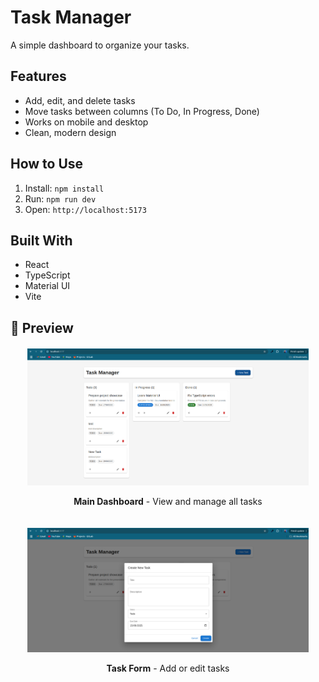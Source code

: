 # Task Manager

A simple dashboard to organize your tasks.

## Features
- Add, edit, and delete tasks
- Move tasks between columns (To Do, In Progress, Done)
- Works on mobile and desktop
- Clean, modern design

## How to Use
1. Install: `npm install`
2. Run: `npm run dev`
3. Open: `http://localhost:5173`

## Built With
- React
- TypeScript
- Material UI
- Vite

## 📸 Preview

<div style="display: flex; justify-content: center; gap: 20px; flex-wrap: wrap; margin: 20px 0;">
  <div style="text-align: center;">
    <img src="./src/assets/main-screen.png" alt="Main Task Dashboard" width="450"/>
    <p><strong>Main Dashboard</strong> - View and manage all tasks</p>
  </div>
  <div style="text-align: center;">
    <img src="./src/assets/form-screen.png" alt="Task Form" width="450"/>
    <p><strong>Task Form</strong> - Add or edit tasks</p>
  </div>
</div>
